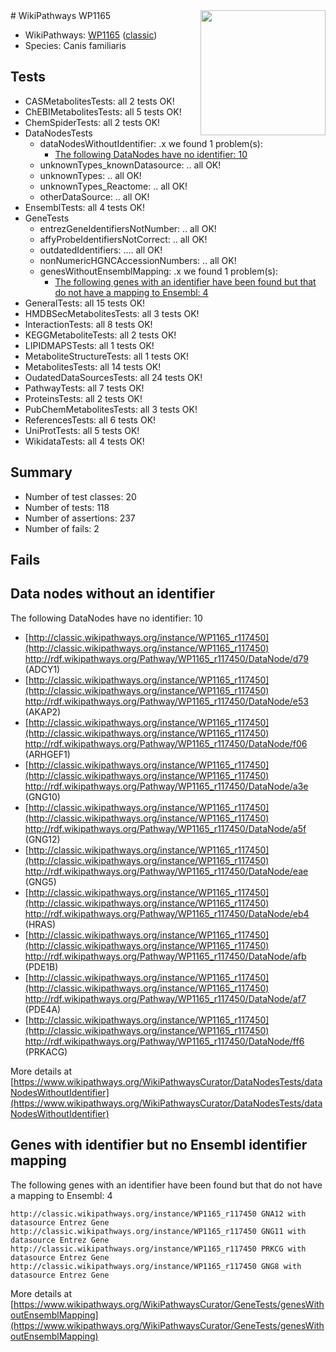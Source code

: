<img style="float: right; width: 200px" src="https://upload.wikimedia.org/wikipedia/commons/thumb/8/83/Wplogo_with_text_500.png/640px-Wplogo_with_text_500.png" />
# WikiPathways WP1165

* WikiPathways: [WP1165](https://wikipathways.org/pathways/WP1165) ([classic](https://classic.wikipathways.org/instance/WP1165))
* Species: Canis familiaris
## Tests
* CASMetabolitesTests: all 2 tests OK!
* ChEBIMetabolitesTests: all 5 tests OK!
* ChemSpiderTests: all 2 tests OK!
* DataNodesTests
    * dataNodesWithoutIdentifier: .x we found 1 problem(s):
        * [The following DataNodes have no identifier: 10](#8792c490)
    * unknownTypes_knownDatasource: .. all OK!
    * unknownTypes: .. all OK!
    * unknownTypes_Reactome: .. all OK!
    * otherDataSource: .. all OK!
* EnsemblTests: all 4 tests OK!
* GeneTests
    * entrezGeneIdentifiersNotNumber: .. all OK!
    * affyProbeIdentifiersNotCorrect: .. all OK!
    * outdatedIdentifiers: .... all OK!
    * nonNumericHGNCAccessionNumbers: .. all OK!
    * genesWithoutEnsemblMapping: .x we found 1 problem(s):
        * [The following genes with an identifier have been found but that do not have a mapping to Ensembl: 4](#40286d86)
* GeneralTests: all 15 tests OK!
* HMDBSecMetabolitesTests: all 3 tests OK!
* InteractionTests: all 8 tests OK!
* KEGGMetaboliteTests: all 2 tests OK!
* LIPIDMAPSTests: all 1 tests OK!
* MetaboliteStructureTests: all 1 tests OK!
* MetabolitesTests: all 14 tests OK!
* OudatedDataSourcesTests: all 24 tests OK!
* PathwayTests: all 7 tests OK!
* ProteinsTests: all 2 tests OK!
* PubChemMetabolitesTests: all 3 tests OK!
* ReferencesTests: all 6 tests OK!
* UniProtTests: all 5 tests OK!
* WikidataTests: all 4 tests OK!


## Summary

* Number of test classes: 20
* Number of tests: 118
* Number of assertions: 237
* Number of fails: 2

## Fails

<a name="8792c490" />

## Data nodes without an identifier

The following DataNodes have no identifier: 10

* [http://classic.wikipathways.org/instance/WP1165_r117450](http://classic.wikipathways.org/instance/WP1165_r117450) http://rdf.wikipathways.org/Pathway/WP1165_r117450/DataNode/d79 (ADCY1)
* [http://classic.wikipathways.org/instance/WP1165_r117450](http://classic.wikipathways.org/instance/WP1165_r117450) http://rdf.wikipathways.org/Pathway/WP1165_r117450/DataNode/e53 (AKAP2)
* [http://classic.wikipathways.org/instance/WP1165_r117450](http://classic.wikipathways.org/instance/WP1165_r117450) http://rdf.wikipathways.org/Pathway/WP1165_r117450/DataNode/f06 (ARHGEF1)
* [http://classic.wikipathways.org/instance/WP1165_r117450](http://classic.wikipathways.org/instance/WP1165_r117450) http://rdf.wikipathways.org/Pathway/WP1165_r117450/DataNode/a3e (GNG10)
* [http://classic.wikipathways.org/instance/WP1165_r117450](http://classic.wikipathways.org/instance/WP1165_r117450) http://rdf.wikipathways.org/Pathway/WP1165_r117450/DataNode/a5f (GNG12)
* [http://classic.wikipathways.org/instance/WP1165_r117450](http://classic.wikipathways.org/instance/WP1165_r117450) http://rdf.wikipathways.org/Pathway/WP1165_r117450/DataNode/eae (GNG5)
* [http://classic.wikipathways.org/instance/WP1165_r117450](http://classic.wikipathways.org/instance/WP1165_r117450) http://rdf.wikipathways.org/Pathway/WP1165_r117450/DataNode/eb4 (HRAS)
* [http://classic.wikipathways.org/instance/WP1165_r117450](http://classic.wikipathways.org/instance/WP1165_r117450) http://rdf.wikipathways.org/Pathway/WP1165_r117450/DataNode/afb (PDE1B)
* [http://classic.wikipathways.org/instance/WP1165_r117450](http://classic.wikipathways.org/instance/WP1165_r117450) http://rdf.wikipathways.org/Pathway/WP1165_r117450/DataNode/af7 (PDE4A)
* [http://classic.wikipathways.org/instance/WP1165_r117450](http://classic.wikipathways.org/instance/WP1165_r117450) http://rdf.wikipathways.org/Pathway/WP1165_r117450/DataNode/ff6 (PRKACG)


More details at [https://www.wikipathways.org/WikiPathwaysCurator/DataNodesTests/dataNodesWithoutIdentifier](https://www.wikipathways.org/WikiPathwaysCurator/DataNodesTests/dataNodesWithoutIdentifier)

<a name="40286d86" />

## Genes with identifier but no Ensembl identifier mapping

The following genes with an identifier have been found but that do not have a mapping to Ensembl: 4
```
http://classic.wikipathways.org/instance/WP1165_r117450 GNA12 with datasource Entrez Gene
http://classic.wikipathways.org/instance/WP1165_r117450 GNG11 with datasource Entrez Gene
http://classic.wikipathways.org/instance/WP1165_r117450 PRKCG with datasource Entrez Gene
http://classic.wikipathways.org/instance/WP1165_r117450 GNG8 with datasource Entrez Gene
```

More details at [https://www.wikipathways.org/WikiPathwaysCurator/GeneTests/genesWithoutEnsemblMapping](https://www.wikipathways.org/WikiPathwaysCurator/GeneTests/genesWithoutEnsemblMapping)


